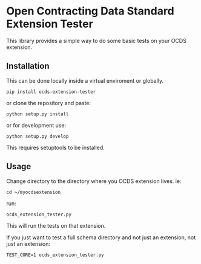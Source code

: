 # Open Contracting Data Standard Extension Tester

This library provides a simple way to do some basic tests on your OCDS extension.

## Installation

This can be done locally inside a virtual enviroment or globally.

```shell
pip install ocds-extension-tester
```

or clone the repository and paste:

```shell
python setup.py install
```

or for development use:

```shell
python setup.py develop
```

This requires setuptools to be installed.

## Usage

Change directory to the directory where you OCDS extension lives. ie:

```shell
cd ~/myocdsextension
```

run:

```shell
ocds_extension_tester.py
```

This will run the tests on that extension.

If you just want to test a full schema directory and not just an extension, not just an extension:

```shell
TEST_CORE=1 ocds_extension_tester.py
```
